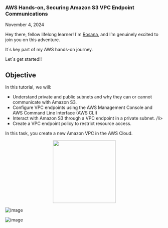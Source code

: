 <h3>AWS Hands-on, Securing Amazon S3 VPC Endpoint Communications</h3>
<p>November 4, 2024<br></p>


<p>Hey there, fellow lifelong learner! I´m <a href="https://www.linkedin.com/in/rosanafssantos/">Rosana</a>, and I’m genuinely excited to join you on this adventure.</p>
<p>It´s key part of my AWS hands-on journey.</p>
<p>Let´s get started!!</p>



<h2>Objective</h2>
<p>In this tutorial, we will:
<ul style="list-style-type:square">
    <li>Understand private and public subnets and why they can or cannot communicate with Amazon S3.</li>
    <li>Configure VPC endpoints using the AWS Management Console and AWS Command Line Interface (AWS CLI)</li>
    <li>Interact with Amazon S3 through a VPC endpoint in a private subnet. /li>
    <li>Create a VPC endpoint policy to restrict resource access.</li>
</ul></p>


<p>In this task, you create a new Amazon VPC in the AWS Cloud. </p>

<center>
<img src="https://github.com/user-attachments/assets/26915386-9a84-43b2-bb2f-597b90f6f3bc"
height="200" width="200">
</center>

![image](https://github.com/user-attachments/assets/26915386-9a84-43b2-bb2f-597b90f6f3bc)


![image](https://github.com/user-attachments/assets/3a3eeffe-25de-4182-ae7a-902c6b6ec910)



